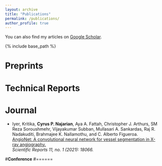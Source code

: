 ```yaml
---
layout: archive
title: "Publications"
permalink: /publications/
author_profile: true
---
```


  You can also find my articles on [Google Scholar](https://scholar.google.com/citations?user=1C-oy8EAAAAJ&hl=en).
  
{% include base_path %}

<b>Preprints</b>
======

<b>Technical Reports</b>
======

<b>Journal</b>
======
* Iyer, Kritika, <b>Cyrus P. Najarian</b>, Aya A. Fattah, Christopher J. Arthurs, SM Reza Soroushmehr, Vijayakumar Subban, Mullasari A. Sankardas, Raj R. Nadakuditi, Brahmajee K. Nallamothu, and C. Alberto Figueroa. <br>[AngioNet: A convolutional neural network for vessel segmentation in X-ray angiography.](https://www.nature.com/articles/s41598-021-97355-8) <br><em>Scientific Reports 11, no. 1 (2021): 18066.</em>

#<b>Conference</b>
#======

